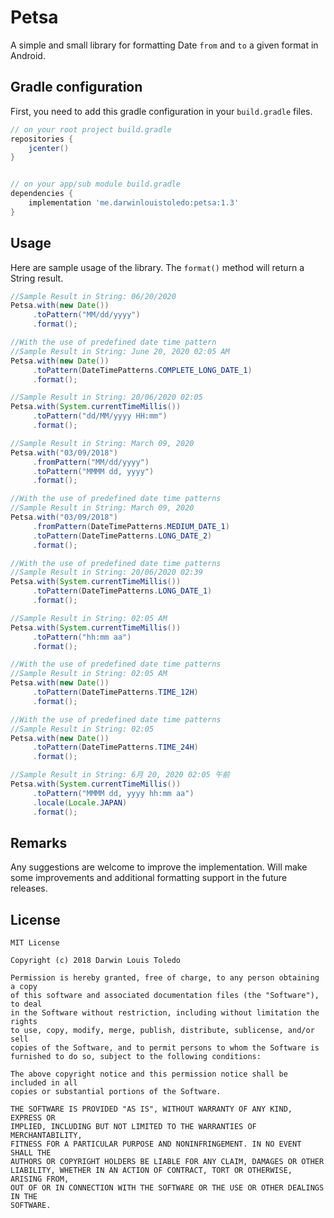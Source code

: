 
# Petsa  
A simple and small library for formatting Date `from` and `to` a given format in Android.


## Gradle configuration
First, you need to add this gradle configuration in your `build.gradle` files.

```gradle
// on your root project build.gradle
repositories {
    jcenter()
}


// on your app/sub module build.gradle
dependencies {
    implementation 'me.darwinlouistoledo:petsa:1.3'
}

```

## Usage
  Here are sample usage of the library. The `format()` method will return a String result.

```java
//Sample Result in String: 06/20/2020
Petsa.with(new Date())
     .toPattern("MM/dd/yyyy")
     .format();
```
```java
//With the use of predefined date time pattern
//Sample Result in String: June 20, 2020 02:05 AM
Petsa.with(new Date())
     .toPattern(DateTimePatterns.COMPLETE_LONG_DATE_1)
     .format();
```

```java
//Sample Result in String: 20/06/2020 02:05
Petsa.with(System.currentTimeMillis())
     .toPattern("dd/MM/yyyy HH:mm")
     .format();
```

```java
//Sample Result in String: March 09, 2020
Petsa.with("03/09/2018")
     .fromPattern("MM/dd/yyyy")
     .toPattern("MMMM dd, yyyy")
     .format();
```
```java
//With the use of predefined date time patterns
//Sample Result in String: March 09, 2020
Petsa.with("03/09/2018")
     .fromPattern(DateTimePatterns.MEDIUM_DATE_1)
     .toPattern(DateTimePatterns.LONG_DATE_2)
     .format();
```
```java
//With the use of predefined date time patterns
//Sample Result in String: 20/06/2020 02:39
Petsa.with(System.currentTimeMillis())
     .toPattern(DateTimePatterns.LONG_DATE_1)
     .format();
```

```java
//Sample Result in String: 02:05 AM
Petsa.with(System.currentTimeMillis())
     .toPattern("hh:mm aa")
     .format();
```

```java
//With the use of predefined date time patterns
//Sample Result in String: 02:05 AM
Petsa.with(new Date())
     .toPattern(DateTimePatterns.TIME_12H)
     .format();
```
```java
//With the use of predefined date time patterns
//Sample Result in String: 02:05
Petsa.with(new Date())
     .toPattern(DateTimePatterns.TIME_24H)
     .format();
```

```java
//Sample Result in String: 6月 20, 2020 02:05 午前
Petsa.with(System.currentTimeMillis())
     .toPattern("MMMM dd, yyyy hh:mm aa")
     .locale(Locale.JAPAN)
     .format();
```

Remarks
------------
Any suggestions are welcome to improve the implementation. Will make some improvements and additional formatting support in the future releases.


License
------------
```
MIT License

Copyright (c) 2018 Darwin Louis Toledo

Permission is hereby granted, free of charge, to any person obtaining a copy
of this software and associated documentation files (the "Software"), to deal
in the Software without restriction, including without limitation the rights
to use, copy, modify, merge, publish, distribute, sublicense, and/or sell
copies of the Software, and to permit persons to whom the Software is
furnished to do so, subject to the following conditions:

The above copyright notice and this permission notice shall be included in all
copies or substantial portions of the Software.

THE SOFTWARE IS PROVIDED "AS IS", WITHOUT WARRANTY OF ANY KIND, EXPRESS OR
IMPLIED, INCLUDING BUT NOT LIMITED TO THE WARRANTIES OF MERCHANTABILITY,
FITNESS FOR A PARTICULAR PURPOSE AND NONINFRINGEMENT. IN NO EVENT SHALL THE
AUTHORS OR COPYRIGHT HOLDERS BE LIABLE FOR ANY CLAIM, DAMAGES OR OTHER
LIABILITY, WHETHER IN AN ACTION OF CONTRACT, TORT OR OTHERWISE, ARISING FROM,
OUT OF OR IN CONNECTION WITH THE SOFTWARE OR THE USE OR OTHER DEALINGS IN THE
SOFTWARE.
```
